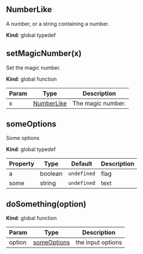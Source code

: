 ## NumberLike
A number, or a string containing a number.

**Kind**: global typedef


## setMagicNumber(x)
Set the magic number.

**Kind**: global function  

| Param | Type                      | Description       |
| ----- | ------------------------- | ----------------- |
| x     | [NumberLike](#NumberLike) | The magic number. |


## someOptions
Some options

**Kind**: global typedef  

| Property | Type    | Default     | Description |
| -------- | ------- | ----------- | ----------- |
| a        | boolean | `undefined` | flag        |
| some     | string  | `undefined` | text        |


## doSomething(option)
**Kind**: global function  

| Param  | Type                        | Description       |
| ------ | --------------------------- | ----------------- |
| option | [someOptions](#someOptions) | the input options |


